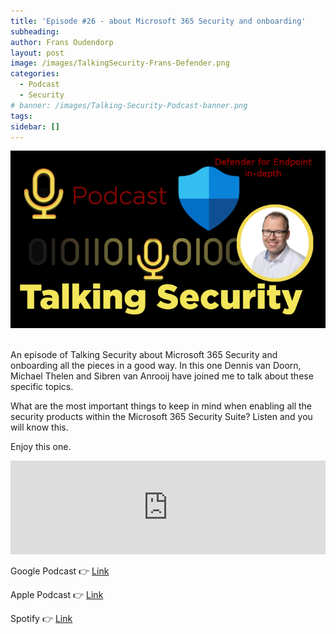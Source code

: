 ```yaml
---
title: 'Episode #26 - about Microsoft 365 Security and onboarding'
subheading: 
author: Frans Oudendorp
layout: post
image: /images/TalkingSecurity-Frans-Defender.png
categories:
  - Podcast
  - Security
# banner: /images/Talking-Security-Podcast-banner.png
tags: 
sidebar: []
---
```



<div>
  <img width="600" src="/images/TalkingSecurity-Frans-MDE-indepth.png" >
</div> <br>

An episode of Talking Security about Microsoft 365 Security and onboarding all the pieces in a good way. In this one Dennis van Doorn, Michael Thelen and Sibren van Anrooij have joined me to talk about these specific topics.

What are the most important things to keep in mind when enabling all the security products within the Microsoft 365 Security Suite? Listen and you will know this.

Enjoy this one.

<iframe src="https://player.rss.com/talking-security/761629?theme=dark" style="width: 100%" title="Talking Security - for news about items related to Microsoft Security" frameborder="0" allow="accelerometer; autoplay; clipboard-write; encrypted-media; gyroscope; picture-in-picture" allowfullscreen><a href="https://rss.com/podcasts/talking-security/761629/">#26 - about Microsoft 365 Security and onboarding</a></iframe>
<br>


Google Podcast 👉 [Link](https://podcasts.google.com/feed/aHR0cHM6Ly9tZWRpYS5yc3MuY29tL3RhbGtpbmctc2VjdXJpdHkvZmVlZC54bWw/episode/YWZjMzg1ZmEtYTc4OC00ZTA0LTg2ZDMtNDc4M2FmZDdlYzVk?sa=X&ved=0CAUQkfYCahcKEwjAvL_C07D8AhUAAAAAHQAAAAAQAQ)

Apple Podcast 👉 [Link](https://podcasts.apple.com/us/podcast/26-about-microsoft-365-security-and-onboarding/id1653147812?i=1000592595115)

Spotify 👉 [Link](https://open.spotify.com/episode/1YmpW6wvEG9tbLclqWLMqM)
